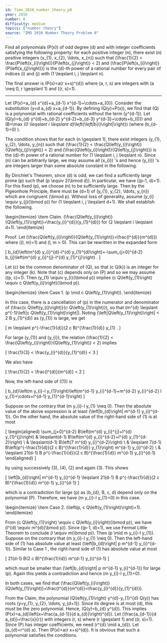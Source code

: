 ```yaml
---
id: fimo_2016_number_theory_p8
year: 2016
number: 8
difficulty: medium
topics: ["number theory"]
source: "IMO 2016 Number Theory Problem 8"
---
```


Find all polynomials \(P(x)\) of odd degree \(d\) and with integer coefficients satisfying the following property: for each positive integer \(n\), there exist \(n\) positive integers \(x_{1}, x_{2}, \ldots, x_{n}\) such that \(\frac{1}{2} < \frac{P\left(x_{i}\right)}{P\left(x_{j}\right)} < 2\) and \(\frac{P\left(x_{i}\right)}{P\left(x_{j}\right)}\) is the \(d\)-th power of a rational number for every pair of indices \(i\) and \(j\) with \(1 \leqslant i, j \leqslant n\).

The final answer is \(P(x)=a(r x+s)^{d}\) where \(a, r, s\) are integers with \(a \neq 0, r \geqslant 1\) and \((r, s)=1\).

---
Let \(P(x)=a_{d} x^{d}+a_{d-1} x^{d-1}+\cdots+a_{0}\). Consider the substitution \(y=d a_{d} x+a_{d-1}\). By defining \(Q(y)=P(x)\), we find that \(Q\) is a polynomial with rational coefficients without the term \(y^{d-1}\). Let \(Q(y)=b_{d} y^{d}+b_{d-2} y^{d-2}+b_{d-3} y^{d-3}+\cdots+b_{0}\) and \(B=\max _{0 \leqslant i \leqslant d}\left\{\left|b_{i}\right|\right\}\) (where \(b_{d-1}=0\) ).

The condition shows that for each \(n \geqslant 1\), there exist integers \(y_{1}, y_{2}, \ldots, y_{n}\) such that \(\frac{1}{2} < \frac{Q\left(y_{i}\right)}{Q\left(y_{j}\right)} < 2\) and \(\frac{Q\left(y_{i}\right)}{Q\left(y_{j}\right)}\) is the \(d\)-th power of a rational number for \(1 \leqslant i, j \leqslant n\). Since \(n\) can be arbitrarily large, we may assume all \(x_{i}\) 's and hence \(y_{i}\) 's are integers larger than some absolute constant in the following.

By Dirichlet's Theorem, since \(d\) is odd, we can find a sufficiently large prime \(p\) such that \(p \equiv 2(\bmod d)\). In particular, we have \((p-1, d)=1\). For this fixed \(p\), we choose \(n\) to be sufficiently large. Then by the Pigeonhole Principle, there must be \(d+1\) of \(y_{1}, y_{2}, \ldots, y_{n}\) which are congruent \(\bmod p\). Without loss of generality, assume \(y_{i} \equiv y_{j}(\bmod p)\) for \(1 \leqslant i, j \leqslant d+1\). We shall establish the following.

\begin{itemize}
  \item Claim. \(\frac{Q\left(y_{i}\right)}{Q\left(y_{1}\right)}=\frac{y_{i}^{d}}{y_{1}^{d}}\) for \(2 \leqslant i \leqslant d+1\).
\end{itemize}

Proof. Let \(\frac{Q\left(y_{i}\right)}{Q\left(y_{1}\right)}=\frac{l^{d}}{m^{d}}\) where \((l, m)=1\) and \(l, m > 0\). This can be rewritten in the expanded form

\[
b_{d}\left(m^{d} y_{i}^{d}-l^{d} y_{1}^{d}\right)=-\sum_{j=0}^{d-2} b_{j}\left(m^{d} y_{i}^{j}-l^{d} y_{1}^{j}\right) .
\]

Let \(c\) be the common denominator of \(Q\), so that \(c Q(k)\) is an integer for any integer \(k\). Note that \(c\) depends only on \(P\) and so we may assume \((p, c)=1\). Then \(y_{1} \equiv y_{i}(\bmod p)\) implies \(c Q\left(y_{1}\right) \equiv c Q\left(y_{i}\right)(\bmod p)\).

\begin{itemize}
  \item Case 1. \(p \mid c Q\left(y_{1}\right)\).
\end{itemize}

In this case, there is a cancellation of \(p\) in the numerator and denominator of \(\frac{c Q\left(y_{i}\right)}{c Q\left(y_{1}\right)}\), so that \(m^{d} \leqslant p^{-1}\left|c Q\left(y_{1}\right)\right|\). Noting \(\left|Q\left(y_{1}\right)\right| < 2 B y_{1}^{d}\) as \(y_{1}\) is large, we get

\[
m \leqslant p^{-\frac{1}{d}}(2 c B)^{\frac{1}{d}} y_{1} .
\]

For large \(y_{1}\) and \(y_{i}\), the relation \(\frac{1}{2} < \frac{Q\left(y_{i}\right)}{Q\left(y_{1}\right)} < 2\) implies

\[
\frac{1}{3} < \frac{y_{i}^{d}}{y_{1}^{d}} < 3
\]

We also have

\[
\frac{1}{2} < \frac{l^{d}}{m^{d}} < 2
\]

Now, the left-hand side of \((1)\) is

\[
b_{d}\left(m y_{i}-l y_{1}\right)\left(m^{d-1} y_{i}^{d-1}+m^{d-2} y_{i}^{d-2} l y_{1}+\cdots+l^{d-1} y_{1}^{d-1}\right)
\]

Suppose on the contrary that \(m y_{i}-l y_{1} \neq 0\). Then the absolute value of the above expression is at least \(\left|b_{d}\right| m^{d-1} y_{i}^{d-1}\). On the other hand, the absolute value of the right-hand side of (1) is at most

\[
\begin{aligned}
\sum_{j=0}^{d-2} B\left(m^{d} y_{i}^{j}+l^{d} y_{1}^{j}\right) & \leqslant(d-1) B\left(m^{d} y_{i}^{d-2}+l^{d} y_{1}^{d-2}\right) \\
& \leqslant(d-1) B\left(7 m^{d} y_{i}^{d-2}\right) \\
& \leqslant 7(d-1) B\left(p^{-\frac{1}{d}}(2 c B)^{\frac{1}{d}} y_{1}\right) m^{d-1} y_{i}^{d-2} \\
& \leqslant 21(d-1) B p^{-\frac{1}{d}}(2 c B)^{\frac{1}{d}} m^{d-1} y_{i}^{d-1}
\end{aligned}
\]

by using successively (3), (4), (2) and again (3). This shows

\[
\left|b_{d}\right| m^{d-1} y_{i}^{d-1} \leqslant 21(d-1) B p^{-\frac{1}{d}}(2 c B)^{\frac{1}{d}} m^{d-1} y_{i}^{d-1}
\]

which is a contradiction for large \(p\) as \(b_{d}, B, c, d\) depend only on the polynomial \(P\). Therefore, we have \(m y_{i}-l y_{1}=0\) in this case.

\begin{itemize}
  \item Case 2. \(\left(p, c Q\left(y_{1}\right)\right)=1\).
\end{itemize}

From \(c Q\left(y_{1}\right) \equiv c Q\left(y_{i}\right)(\bmod p)\), we have \(l^{d} \equiv m^{d}(\bmod p)\). Since \((p-1, d)=1\), we use Fermat Little Theorem to conclude \(l \equiv m(\bmod p)\). Then \(p \mid m y_{i}-l y_{1}\). Suppose on the contrary that \(m y_{i}-l y_{1} \neq 0\). Then the left-hand side of (1) has absolute value at least \(\left|b_{d}\right| p m^{d-1} y_{i}^{d-1}\). Similar to Case 1 , the right-hand side of (1) has absolute value at most

\[
21(d-1) B(2 c B)^{\frac{1}{d}} m^{d-1} y_{i}^{d-1}
\]

which must be smaller than \(\left|b_{d}\right| p m^{d-1} y_{i}^{d-1}\) for large \(p\). Again this yields a contradiction and hence \(m y_{i}-l y_{1}=0\).

In both cases, we find that \(\frac{Q\left(y_{i}\right)}{Q\left(y_{1}\right)}=\frac{l^{d}}{m^{d}}=\frac{y_{i}^{d}}{y_{1}^{d}}\).

From the Claim, the polynomial \(Q\left(y_{1}\right) y^{d}-y_{1}^{d} Q(y)\) has roots \(y=y_{1}, y_{2}, \ldots, y_{d+1}\). Since its degree is at most \(d\), this must be the zero polynomial. Hence, \(Q(y)=b_{d} y^{d}\). This implies \(P(x)=a_{d}\left(x+\frac{a_{d-1}}{d a_{d}}\right)^{d}\). Let \(\frac{a_{d-1}}{d a_{d}}=\frac{s}{r}\) with integers \(r, s\) where \(r \geqslant 1\) and \((r, s)=1\). Since \(P\) has integer coefficients, we need \(r^{d} \mid a_{d}\). Let \(a_{d}=r^{d} a\). Then \(P(x)=a(r x+s)^{d}\). It is obvious that such a polynomial satisfies the conditions.
